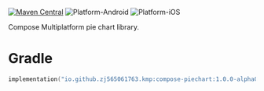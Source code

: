 [![Maven Central](https://img.shields.io/maven-central/v/io.github.zj565061763.kmp/compose-piechart)](https://central.sonatype.com/search?q=g:io.github.zj565061763.kmp+compose-piechart)
![Platform-Android](https://img.shields.io/badge/Platform-Android-brightgreen)
![Platform-iOS](https://img.shields.io/badge/Platform-iOS-brightgreen)

Compose Multiplatform pie chart library.

# Gradle

```kotlin
implementation("io.github.zj565061763.kmp:compose-piechart:1.0.0-alpha01")
```